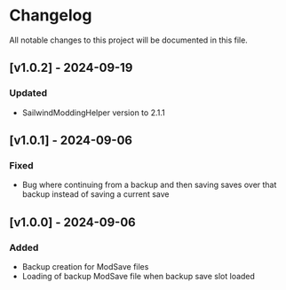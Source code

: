 # Changelog

All notable changes to this project will be documented in this file.

## [v1.0.2] - 2024-09-19

### Updated
- SailwindModdingHelper version to 2.1.1

## [v1.0.1] - 2024-09-06

### Fixed
- Bug where continuing from a backup and then saving saves over that backup instead of saving a current save

## [v1.0.0] - 2024-09-06

### Added
- Backup creation for ModSave files
- Loading of backup ModSave file when backup save slot loaded
